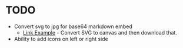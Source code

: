 # TODO

* Convert svg to jpg for base64 markdown embed
  * [Link Example](https://stackoverflow.com/questions/28226677/save-inline-svg-as-jpeg-png-svg) - Convert SVG to canvas and then download that.
* Ability to add icons on left or right side 